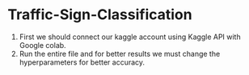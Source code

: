 # Traffic-Sign-Classification

1. First we should connect our kaggle account using Kaggle API with Google colab.
2. Run the entire file and for better results we must change the hyperparameters for better accuracy.

